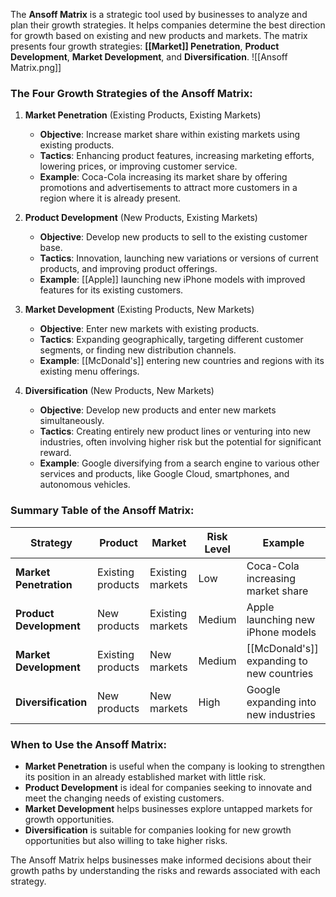 The **Ansoff Matrix** is a strategic tool used by businesses to analyze and plan their growth strategies. It helps companies determine the best direction for growth based on existing and new products and markets. The matrix presents four growth strategies: **[[Market]] Penetration**, **Product Development**, **Market Development**, and **Diversification**.
![[Ansoff Matrix.png]]
### The Four Growth Strategies of the Ansoff Matrix:

1. **Market Penetration** (Existing Products, Existing Markets)
   - **Objective**: Increase market share within existing markets using existing products.
   - **Tactics**: Enhancing product features, increasing marketing efforts, lowering prices, or improving customer service.
   - **Example**: Coca-Cola increasing its market share by offering promotions and advertisements to attract more customers in a region where it is already present.

2. **Product Development** (New Products, Existing Markets)
   - **Objective**: Develop new products to sell to the existing customer base.
   - **Tactics**: Innovation, launching new variations or versions of current products, and improving product offerings.
   - **Example**: [[Apple]] launching new iPhone models with improved features for its existing customers.

3. **Market Development** (Existing Products, New Markets)
   - **Objective**: Enter new markets with existing products.
   - **Tactics**: Expanding geographically, targeting different customer segments, or finding new distribution channels.
   - **Example**: [[McDonald's]] entering new countries and regions with its existing menu offerings.

4. **Diversification** (New Products, New Markets)
   - **Objective**: Develop new products and enter new markets simultaneously.
   - **Tactics**: Creating entirely new product lines or venturing into new industries, often involving higher risk but the potential for significant reward.
   - **Example**: Google diversifying from a search engine to various other services and products, like Google Cloud, smartphones, and autonomous vehicles.

### Summary Table of the Ansoff Matrix:

| Strategy               | Product                  | Market                    | Risk Level        | Example                                     |
|------------------------|--------------------------|---------------------------|-------------------|---------------------------------------------|
| **Market Penetration**  | Existing products        | Existing markets           | Low               | Coca-Cola increasing market share           |
| **Product Development** | New products             | Existing markets           | Medium            | Apple launching new iPhone models           |
| **Market Development**  | Existing products        | New markets                | Medium            | [[McDonald's]] expanding to new countries      |
| **Diversification**     | New products             | New markets                | High              | Google expanding into new industries       |

### When to Use the Ansoff Matrix:
- **Market Penetration** is useful when the company is looking to strengthen its position in an already established market with little risk.
- **Product Development** is ideal for companies seeking to innovate and meet the changing needs of existing customers.
- **Market Development** helps businesses explore untapped markets for growth opportunities.
- **Diversification** is suitable for companies looking for new growth opportunities but also willing to take higher risks.

The Ansoff Matrix helps businesses make informed decisions about their growth paths by understanding the risks and rewards associated with each strategy.